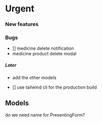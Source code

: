 # Urgent

### New features

### Bugs
- [] medicine delete notification
- medicine product delete modal

##### Later
* add the other models
- [] use tailwind cli for the production build

## Models
do we need name for PresentingForm?